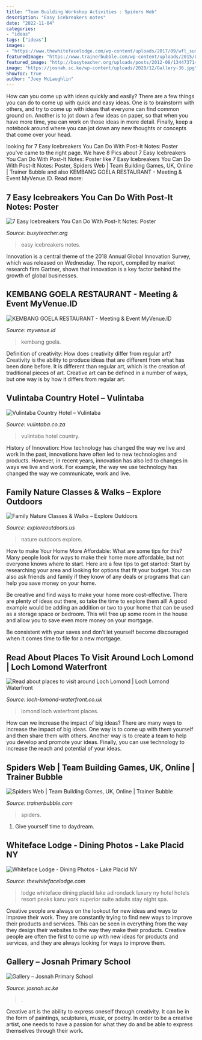 ```yaml
---
title: "Team Building Workshop Activities : Spiders Web"
description: "Easy icebreakers notes"
date: "2022-11-04"
categories:
- "ideas"
tags: ["ideas"]
images:
- "https://www.thewhitefacelodge.com/wp-content/uploads/2017/09/wfl_summer_2017_kanu_dining.jpg"
featuredImage: "https://www.trainerbubble.com/wp-content/uploads/2015/09/Spiders-Web_web.jpg"
featured_image: "http://busyteacher.org/uploads/posts/2012-08/1344737148_post-its-poster1-web.jpg"
image: "https://josnah.sc.ke/wp-content/uploads/2020/12/Gallery-36.jpg"
ShowToc: true
author: "Joey McLaughlin"
---
```



How can you come up with ideas quickly and easily?
There are a few things you can do to come up with quick and easy ideas. One is to brainstorm with others, and try to come up with ideas that everyone can find common ground on. Another is to jot down a few ideas on paper, so that when you have more time, you can work on those ideas in more detail. Finally, keep a notebook around where you can jot down any new thoughts or concepts that come over your head.

	

		
looking for 7 Easy Icebreakers You Can Do With Post-It Notes: Poster you've came to the right page. We have 8 Pics about 7 Easy Icebreakers You Can Do With Post-It Notes: Poster like 7 Easy Icebreakers You Can Do With Post-It Notes: Poster, Spiders Web | Team Building Games, UK, Online | Trainer Bubble and also KEMBANG GOELA RESTAURANT - Meeting &amp; Event MyVenue.ID. Read more:
		
    
## 7 Easy Icebreakers You Can Do With Post-It Notes: Poster

<img loading=lazy src="http://busyteacher.org/uploads/posts/2012-08/1344737148_post-its-poster1-web.jpg" onerror="this.onerror=null;this.src='https://tse3.mm.bing.net/th?id=OIP.yGUtqdpiprjzNyCt_VTFZQHaKe&amp;pid=15.1';" alt="7 Easy Icebreakers You Can Do With Post-It Notes: Poster">

_Source: busyteacher.org_

>easy icebreakers notes. 

	

Innovation is a central theme of the 2018 Annual Global Innovation Survey, which was released on Wednesday. The report, compiled by market research firm Gartner, shows that innovation is a key factor behind the growth of global businesses.

    
## KEMBANG GOELA RESTAURANT - Meeting &amp; Event MyVenue.ID

<img loading=lazy src="https://myvenue.id/wp-content/uploads/2020/09/Kembang-goela.png" onerror="this.onerror=null;this.src='https://tse1.mm.bing.net/th?id=OIP.C3GMmiDSxrSufJUWznGq_AHaFU&amp;pid=15.1';" alt="KEMBANG GOELA RESTAURANT - Meeting &amp; Event MyVenue.ID">

_Source: myvenue.id_

>kembang goela. 

	

Definition of creativity: How does creativity differ from regular art?
Creativity is the ability to produce ideas that are different from what has been done before. It is different than regular art, which is the creation of traditional pieces of art. Creative art can be defined in a number of ways, but one way is by how it differs from regular art.

    
## Vulintaba Country Hotel – Vulintaba

<img loading=lazy src="http://www.vulintaba.co.za/wp-content/uploads/2016/04/hotel-6.jpg" onerror="this.onerror=null;this.src='https://tse2.mm.bing.net/th?id=OIP.r8aNJ-PJiQTn23KzJUd1tAHaE8&amp;pid=15.1';" alt="Vulintaba Country Hotel – Vulintaba">

_Source: vulintaba.co.za_

>vulintaba hotel country. 

	

History of Innovation: How technology has changed the way we live and work
In the past, innovations have often led to new technologies and products. However, in recent years, innovation has also led to changes in ways we live and work. For example, the way we use technology has changed the way we communicate, work and live.

    
## Family Nature Classes &amp; Walks – Explore Outdoors

<img loading=lazy src="http://exploreoutdoors.us/wp-content/uploads/2015/08/story-time.jpg" onerror="this.onerror=null;this.src='https://tse4.mm.bing.net/th?id=OIP.szVwMCVoN-U1zzngYoIaXAHaHa&amp;pid=15.1';" alt="Family Nature Classes &amp; Walks – Explore Outdoors">

_Source: exploreoutdoors.us_

>nature outdoors explore. 

	

How to make Your Home More Affordable: What are some tips for this?
Many people look for ways to make their home more affordable, but not everyone knows where to start. Here are a few tips to get started:
Start by researching your area and looking for options that fit your budget. You can also ask friends and family if they know of any deals or programs that can help you save money on your home.

Be creative and find ways to make your home more cost-effective. There are plenty of ideas out there, so take the time to explore them all! A good example would be adding an addition or two to your home that can be used as a storage space or bedroom. This will free up some room in the house and allow you to save even more money on your mortgage.

Be consistent with your saves and don’t let yourself become discouraged when it comes time to file for a new mortgage.

    
## Read About Places To Visit Around Loch Lomond | Loch Lomond Waterfront

<img loading=lazy src="https://www.loch-lomond-waterfront.co.uk/wp-content/uploads/2019/07/Gartocharn.jpg" onerror="this.onerror=null;this.src='https://tse2.mm.bing.net/th?id=OIP.JRyuMhcufP39H-OqfFyrMAHaHJ&amp;pid=15.1';" alt="Read about places to visit around Loch Lomond | Loch Lomond Waterfront">

_Source: loch-lomond-waterfront.co.uk_

>lomond loch waterfront places. 

	

How can we increase the impact of big ideas?
There are many ways to increase the impact of big ideas. One way is to come up with them yourself and then share them with others. Another way is to create a team to help you develop and promote your ideas. Finally, you can use technology to increase the reach and potential of your ideas.

    
## Spiders Web | Team Building Games, UK, Online | Trainer Bubble

<img loading=lazy src="https://www.trainerbubble.com/wp-content/uploads/2015/09/Spiders-Web_web.jpg" onerror="this.onerror=null;this.src='https://tse1.mm.bing.net/th?id=OIP.7fqnP88noEYx3KfTGufaAQHaE7&amp;pid=15.1';" alt="Spiders Web | Team Building Games, UK, Online | Trainer Bubble">

_Source: trainerbubble.com_

>spiders. 

	

1. Give yourself time to daydream.

    
## Whiteface Lodge - Dining Photos - Lake Placid NY

<img loading=lazy src="https://www.thewhitefacelodge.com/wp-content/uploads/2017/09/wfl_summer_2017_kanu_dining.jpg" onerror="this.onerror=null;this.src='https://tse4.mm.bing.net/th?id=OIP.4kaN8TwHSGq95XDiwKQDvwHaE7&amp;pid=15.1';" alt="Whiteface Lodge - Dining Photos - Lake Placid NY">

_Source: thewhitefacelodge.com_

>lodge whiteface dining placid lake adirondack luxury ny hotel hotels resort peaks kanu york superior suite adults stay night spa. 

	

Creative people are always on the lookout for new ideas and ways to improve their work. They are constantly trying to find new ways to improve their products and services. This can be seen in everything from the way they design their websites to the way they make their products. Creative people are often the first to come up with new ideas for products and services, and they are always looking for ways to improve them.

    
## Gallery – Josnah Primary School

<img loading=lazy src="https://josnah.sc.ke/wp-content/uploads/2020/12/Gallery-36.jpg" onerror="this.onerror=null;this.src='https://tse1.mm.bing.net/th?id=OIP.Fot9zIPNCP3XuJRKbNmPDgHaFj&amp;pid=15.1';" alt="Gallery – Josnah Primary School">

_Source: josnah.sc.ke_

>. 

	

Creative art is the ability to express oneself through creativity. It can be in the form of paintings, sculptures, music, or poetry. In order to be a creative artist, one needs to have a passion for what they do and be able to express themselves through their work.

